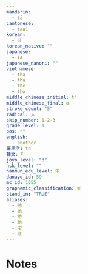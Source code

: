 ```yaml
---
mandarin:
  - tā
cantonese:
  - taa1
korean:
  - 타
korean_native: ""
japanese:
  - TA
japanese_nanori: ""
vietnamese:
  - tha
  - thà
  - thè
  - thơ
middle_chinese_initial: tʰ
middle_chinese_final: ɑ
stroke_count: "5"
radical: 人
skip_number: 1-2-3
grade_level: 1
pos: ""
english:
  - another
羅馬字: ta
韓文: 타
joyo_level: "3"
hsk_level: ""
hanmun_edu_level: 中
danayo_id: 59
mc_id: 1055
graphemic_classification: 蛇
stand_in: "TRUE"
aliases:
  - 他
  - 她
  - 牠
  - 祂
  - 沱
  - 沲
---
```


# Notes
